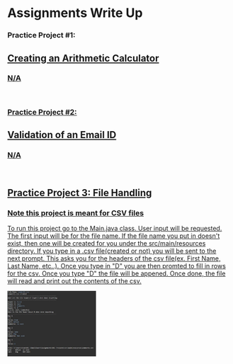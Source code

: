 # Assignments Write Up

### Practice Project #1:
## <a href="https://github.com/evanwatson98/HCL-Simplilearn/tree/main/Assignments/Calculator1.27"> Creating an Arithmetic Calculator
### N/A

<br>

### Practice Project #2:
## <a href="https://github.com/evanwatson98/HCL-Simplilearn/tree/main/Assignments/ValEmail"> Validation of an Email ID
### N/A

<br>

## <a href="https://github.com/evanwatson98/HCL-Simplilearn/tree/main/Assignments/HCL%20Projects/src/main/java/project/hcl/FileHandling"> Practice Project 3: File Handling
### Note this project is meant for CSV files

To run this project go to the Main.java class. User input will be requested. 
The first input will be for the file name. If the file name you put in doesn't exist, 
then one will be created for you under the src/main/resources directory. If you type 
in a .csv file(created or not) you will be sent to the next prompt. This asks you for 
the headers of the csv file(ex. First Name, Last Name, etc..). Once you type in "D" you 
are then promted to fill in rows for the csv. Once you type "D" the file will be appened. 
Once done, the file will read and print out the contents of the csv. 

<img src="src/main/resources/Images/csvReader.JPG" alt="drawing" width="200"/>

<br>
